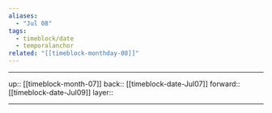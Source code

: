```yaml
---
aliases:
  - "Jul 08"
tags:
  - timeblock/date
  - temporalanchor
related: "[[timeblock-monthday-08]]"
---
```




***

up:: [[timeblock-month-07]]
back:: [[timeblock-date-Jul07]]
forward:: [[timeblock-date-Jul09]]
layer:: 

***
